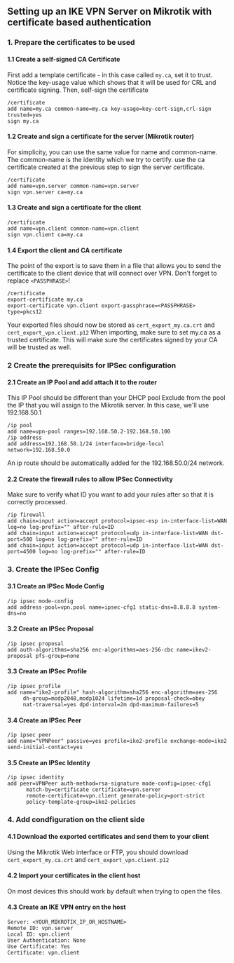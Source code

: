 ## Setting up an IKE VPN Server on Mikrotik with certificate based authentication

### 1. Prepare the certificates to be used
#### 1.1 Create a self-signed CA Certificate
First add a template certificate - in this case called ```my.ca```, set it to trust. Notice the key-usage value which shows that it will be used for CRL and certificate signing. Then, self-sign the certificate 
```
/certificate 
add name=my.ca common-name=my.ca key-usage=key-cert-sign,crl-sign trusted=yes
sign my.ca
```
#### 1.2 Create and sign a certificate for the server (Mikrotik router)
For simplicity, you can use the same value for name and common-name. The common-name is the identity which we try to certify. use the ca certificate created at the previous step to sign the server certificate.
```
/certificate 
add name=vpn.server common-name=vpn.server
sign vpn.server ca=my.ca
```
#### 1.3 Create and sign a certificate for the client
```
/certificate 
add name=vpn.client common-name=vpn.client
sign vpn.client ca=my.ca
```
#### 1.4 Export the client and CA certificate
The point of the export is to save them in a file that allows you to send the certificate to the client device that will connect over VPN.
Don't forget to replace `<PASSPHRASE>`!
```
/certificate 
export-certificate my.ca
export-certificate vpn.client export-passphrase=<PASSPHRASE> type=pkcs12
```
Your exported files should now be stored as `cert_export_my.ca.crt` and `cert_export_vpn.client.p12`
When importing, make sure to set my.ca as a trusted certificate. This will make sure the certificates signed by your CA will be trusted as well.

### 2 Create the prerequisits for IPSec configuration
#### 2.1 Create an IP Pool and add attach it to the router
This IP Pool should be different than your DHCP pool
Exclude from the pool the IP that you will assign to the Mikrotik server. In this case, we'll use 192.168.50.1
```
/ip pool 
add name=vpn-pool ranges=192.168.50.2-192.168.50.100
/ip address 
add address=192.168.50.1/24 interface=bridge-local network=192.168.50.0
```
An ip route should be automatically added for the 192.168.50.0/24 network. 
#### 2.2 Create the firewall rules to allow IPSec Connectivity
Make sure to verify what ID you want to add your rules after so that it is correctly processed. 
```
/ip firewall
add chain=input action=accept protocol=ipsec-esp in-interface-list=WAN log=no log-prefix="" after-rule=ID
add chain=input action=accept protocol=udp in-interface-list=WAN dst-port=500 log=no log-prefix="" after-rule=ID
add chain=input action=accept protocol=udp in-interface-list=WAN dst-port=4500 log=no log-prefix="" after-rule=ID
```
### 3. Create the IPSec Config
#### 3.1 Create an IPSec Mode Config
```
/ip ipsec mode-config
add address-pool=vpn.pool name=ipsec-cfg1 static-dns=8.8.8.8 system-dns=no     
```
#### 3.2 Create an IPSec Proposal
```
/ip ipsec proposal 
add auth-algorithms=sha256 enc-algorithms=aes-256-cbc name=ikev2-proposal pfs-group=none
```
#### 3.3 Create an IPSec Profile
```
/ip ipsec profile
add name="ike2-profile" hash-algorithm=sha256 enc-algorithm=aes-256
     dh-group=modp2048,modp1024 lifetime=1d proposal-check=obey
     nat-traversal=yes dpd-interval=2m dpd-maximum-failures=5
```
#### 3.4 Create an IPSec Peer
```
/ip ipsec peer
add name="VPNPeer" passive=yes profile=ike2-profile exchange-mode=ike2 send-initial-contact=yes
```
#### 3.5 Create an IPSec Identity
```
/ip ipsec identity
add peer=VPNPeer auth-method=rsa-signature mode-config=ipsec-cfg1
      match-by=certificate certificate=vpn.server
      remote-certificate=vpn.client generate-policy=port-strict
      policy-template-group=ike2-policies
```

### 4. Add condfiguration on the client side 
#### 4.1 Download the exported certificates and send them to your client
Using the Mikrotik Web interface or FTP, you should download `cert_export_my.ca.crt` and `cert_export_vpn.client.p12`

#### 4.2 Import your certificates in the client host
On most devices this should work by default when trying to open the files.

#### 4.3 Create an IKE VPN entry on the host
```
Server: <YOUR_MIKROTIK_IP_OR_HOSTNAME>
Remote ID: vpn.server
Local ID: vpn.client
User Authentication: None
Use Certificate: Yes
Certificate: vpn.client
